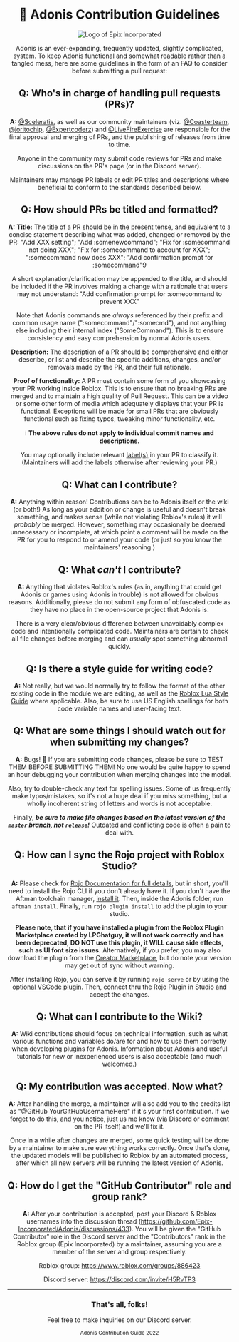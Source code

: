 <div align="center">

# 📜 Adonis Contribution Guidelines

![Logo of Epix Incorporated](https://user-images.githubusercontent.com/81153405/175760639-fc3b2352-8066-48cc-b2e6-2ea0ad69e33e.png)

Adonis is an ever-expanding, frequently updated, slightly complicated, system. To keep Adonis functional and somewhat readable rather than a tangled mess, here are some guidelines in the form of an FAQ to consider before submitting a pull request:

## Q: Who's in charge of handling pull requests (PRs)?

**A:** [@Sceleratis](https://github.com/Sceleratis), as well as our community maintainers (viz. [@Coasterteam](https://github.com/Coasterteam), [@joritochip](https://github.com/joritochip), [@Expertcoderz](https://github.com/Expertcoderz)) and [@LiveFireExercise](https://github.com/LiveFireExercise) are responsible for the final approval and merging of PRs, and the publishing of releases from time to time.

Anyone in the community may submit code reviews for PRs and make discussions on the PR's page (or in the Discord server).

Maintainers may manage PR labels or edit PR titles and descriptions where beneficial to conform to the standards described below.

## Q: How should PRs be titled and formatted?

**A:** **Title:** The title of a PR should be in the present tense, and equivalent to a concise statement describing what was added, changed or removed by the PR: "Add XXX setting"; "Add :somenewcommand"; "Fix for :somecommand not doing XXX"; "Fix for :somecommand to account for XXX"; ":somecommand now does XXX"; "Add confirmation prompt for :somecommand"9

A short explanation/clarification may be appended to the title, and should be included if the PR involves making a change with a rationale that users may not understand: "Add confirmation prompt for :somecommand to prevent XXX"

Note that Adonis commands are _always_ referenced by their prefix and common usage name (":somecommand"/":somecmd"), and not anything else including their internal index ("SomeCommand"). This is to ensure consistency and easy comprehension by normal Adonis users.

**Description:** The description of a PR should be comprehensive and either describe, or list and describe the specific additions, changes, and/or removals made by the PR, and their full rationale.

**Proof of functionality:** A PR must contain some form of you showcasing your PR working inside Roblox. This is to ensure that no breaking PRs are merged and to maintain a high quality of Pull Request. This can be a video or some other form of media which adequately displays that your PR is functional. Exceptions will be made for small PRs that are obviously functional such as fixing typos, tweaking minor functionality, etc.
  
ℹ️ **The above rules do not apply to individual commit names and descriptions.**

You may optionally include relevant [label(s)](https://github.com/Epix-Incorporated/Adonis/labels) in your PR to classify it. (Maintainers will add the labels otherwise after reviewing your PR.)

## Q: What can I contribute?

**A:** Anything within reason! Contributions can be to Adonis itself or the wiki (or both!) As long as your addition or change is useful and doesn't break something, and makes sense (while not violating Roblox's rules) it will *probably* be merged. However, something may occasionally be deemed unnecessary or incomplete, at which point a comment will be made on the PR for you to respond to or amend your code (or just so you know the maintainers' reasoning.)

## Q: What *can't* I contribute?

**A:** Anything that violates Roblox's rules (as in, anything that could get Adonis or games using Adonis in trouble) is not allowed for obvious reasons. Additionally, please do not submit any form of obfuscated code as they have no place in the open-source project that Adonis is.

There is a very clear/obvious difference between unavoidably complex code and intentionally complicated code. Maintainers are certain to check all file changes before merging and can *usually* spot something abnormal quickly.

## Q: Is there a style guide for writing code?

**A:** Not really, but we would normally try to follow the format of the other existing code in the module we are editing, as well as the [Roblox Lua Style Guide](https://roblox.github.io/lua-style-guide/) where applicable. Also, be sure to use US English spellings for both code variable names and user-facing text.

## Q: What are some things I should watch out for when submitting my changes?

**A:** Bugs! 🐛 If you are submitting code changes, please be sure to TEST THEM BEFORE SUBMITTING THEM! No one would be quite happy to spend an hour debugging your contribution when merging changes into the model.

Also, try to double-check any text for spelling issues. Some of us frequently make typos/mistakes, so it's not a huge deal if you miss something, but a wholly incoherent string of letters and words is not acceptable.

Finally, ***be sure to make file changes based on the latest version of the ``master`` branch, not ``release``!*** Outdated and conflicting code is often a pain to deal with.

## Q: How can I sync the Rojo project with Roblox Studio?

**A:** Please check for [Rojo Documentation for full details](https://rojo.space/docs/v7/getting-started/installation/), but in short, you'll need to install the Rojo CLI if you don't already have it. If you don't have the Aftman toolchain manager, [install it](https://github.com/LPGhatguy/aftman#installation). Then, inside the Adonis folder, run `aftman install`. Finally, run `rojo plugin install` to add the plugin to your studio.

**Please note, that if you have installed a plugin from the Roblox Plugin Marketplace created by LPGhatguy, it will not work correctly and has been deprecated, DO NOT use this plugin, it WILL cause side effects, such as UI font size issues.**
Alternatively, if you prefer, you may also download the plugin from the [Creator Marketplace](https://create.roblox.com/marketplace/asset/13916111004/Rojo), but do note your version may get out of sync without warning.

After installing Rojo, you can serve it by running `rojo serve` or by using the [optional VSCode plugin](https://marketplace.visualstudio.com/items?itemName=evaera.vscode-rojo). Then, connect thru the Rojo Plugin in Studio and accept the changes.

## Q: What can I contribute to the Wiki?

**A:** Wiki contributions should focus on technical information, such as what various functions and variables do/are for and how to use them correctly when developing plugins for Adonis. Information about Adonis and useful tutorials for new or inexperienced users is also acceptable (and much welcomed.)

## Q: My contribution was accepted. Now what?

**A:** After handling the merge, a maintainer will also add you to the credits list as "@GitHub YourGitHubUsernameHere" if it's your first contribution. If we forget to do this, and you notice, just us me know (via Discord or comment on the PR itself) and we'll fix it.

Once in a while after changes are merged, some quick testing will be done by a maintainer to make sure everything works correctly. Once that's done, the updated models will be published to Roblox by an automated process, after which all new servers will be running the latest version of Adonis.

## Q: How do I get the "GitHub Contributor" role and group rank?

**A:** After your contribution is accepted, post your Discord & Roblox usernames into the discussion thread (<https://github.com/Epix-Incorporated/Adonis/discussions/433>). You will be given the "GitHub Contributor" role in the Discord server and the "Contributors" rank in the Roblox group (Epix Incorporated) by a maintainer, assuming you are a member of the server and group respectively.

Roblox group: <https://www.roblox.com/groups/886423>

Discord server: <https://discord.com/invite/H5RvTP3>

---

### That's all, folks!

Feel free to make inquiries on our Discord server.
  
<sub>Adonis Contribution Guide 2022</sub>

</div>

